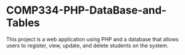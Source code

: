 # COMP334-PHP-DataBase-and-Tables
This project is a web application using PHP and a database that allows users to register, view, update, and delete students on the system.
